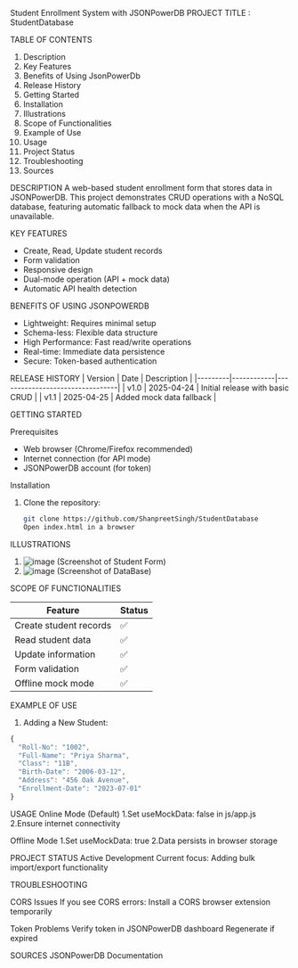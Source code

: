 
 Student Enrollment System with JSONPowerDB
 PROJECT TITLE : StudentDatabase


 TABLE OF CONTENTS
1. Description
2. Key Features
3. Benefits of Using JsonPowerDb
4. Release History
5. Getting Started
6. Installation
7. Illustrations
8. Scope of Functionalities
9. Example of Use
10. Usage
11. Project Status
12. Troubleshooting
13. Sources
    
 DESCRIPTION
A web-based student enrollment form that stores data in JSONPowerDB. This project demonstrates CRUD operations with a NoSQL database, featuring automatic fallback to mock data when the API is unavailable.

KEY FEATURES
- Create, Read, Update student records
- Form validation
- Responsive design
- Dual-mode operation (API + mock data)
- Automatic API health detection

 BENEFITS OF USING JSONPOWERDB
- Lightweight: Requires minimal setup
- Schema-less: Flexible data structure
- High Performance: Fast read/write operations
- Real-time: Immediate data persistence
- Secure: Token-based authentication

 RELEASE HISTORY
| Version | Date       | Description                     |
|---------|------------|---------------------------------|
| v1.0    | 2025-04-24 | Initial release with basic CRUD |
| v1.1    | 2025-04-25 | Added mock data fallback        |


GETTING STARTED

 Prerequisites
- Web browser (Chrome/Firefox recommended)
- Internet connection (for API mode)
- JSONPowerDB account (for token)

Installation
1. Clone the repository:
   ```bash
   git clone https://github.com/ShanpreetSingh/StudentDatabase
   Open index.html in a browser


ILLUSTRATIONS

1) ![image](https://github.com/user-attachments/assets/f1634861-3544-435b-abd7-ef39285c5458) (Screenshot of Student Form)
2) ![image](https://github.com/user-attachments/assets/4516578e-463c-4402-a1d5-158924eefcf5)  (Screenshot of DataBase)

 SCOPE OF FUNCTIONALITIES
 
| Feature                | Status |
|------------------------|--------|
| Create student records | ✅     |
| Read student data      | ✅     |
| Update information     | ✅     |
| Form validation        | ✅     |
| Offline mock mode      | ✅     |


EXAMPLE OF USE 
1. Adding a New Student:
```javascript
{
  "Roll-No": "1002",
  "Full-Name": "Priya Sharma",
  "Class": "11B",
  "Birth-Date": "2006-03-12",
  "Address": "456 Oak Avenue",
  "Enrollment-Date": "2023-07-01"
}
```
USAGE
Online Mode (Default)
1.Set useMockData: false in js/app.js
2.Ensure internet connectivity

Offline Mode
1.Set useMockData: true
2.Data persists in browser storage

PROJECT STATUS
Active Development
Current focus: Adding bulk import/export functionality

TROUBLESHOOTING

CORS Issues
If you see CORS errors:
Install a CORS browser extension temporarily

Token Problems
Verify token in JSONPowerDB dashboard
Regenerate if expired

SOURCES
JSONPowerDB Documentation
